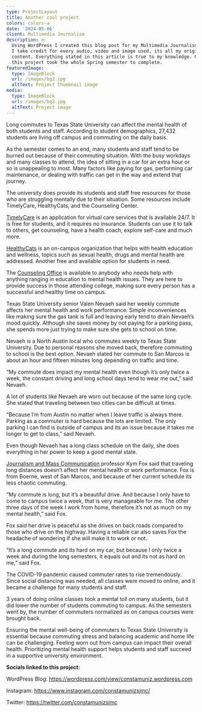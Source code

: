 ```yaml
---
type: ProjectLayout
title: Another cool project
colors: colors-a
date: '2024-05-06'
client: Multimedia Journalism
description: >-
  Using WordPress I created this blog post for my Multimedia Journalism course.
  I take credit for every audio, video and image used, its all my original
  content. Everything stated in this article is true to my knowledge. Overall,
  this project took the whole Spring semester to complete.
featuredImage:
  type: ImageBlock
  url: /images/bg2.jpg
  altText: Project thumbnail image
media:
  type: ImageBlock
  url: /images/bg2.jpg
  altText: Project image
---
```

Long commutes to Texas State University can affect the mental health of both students and staff. According to student demographics, 27,432 students are living off campus and commuting on the daily basis.

As the semester comes to an end, many students and staff tend to be burned out because of their commuting situation. With the busy workdays and many classes to attend, the idea of sitting in a car for an extra hour or so is unappealing to most. Many factors like paying for gas, performing car maintenance, or dealing with traffic can get in the way and extend that journey.

The university does provide its students and staff free resources for those who are struggling mentally due to their situation. Some resources include TimelyCare, HealthyCats, and the Counseling Center.

[TimelyCare](https://www.healthcenter.txst.edu/timelycare.html) is an application for virtual care services that is available 24/7. It is free for students, and it requires no insurance. Students can use it to talk to others, get counseling, have a health coach, explore self-care and much more.

[HealthyCats](https://www.healthcenter.txst.edu/hps/student-organizations/healthycats.html) is an on-campus organization that helps with health education and wellness, topics such as sexual health, drugs and mental health are addressed. Another free and available option for students in need.

The [Counseling Office](https://www.counseling.txst.edu/about-the-counseling-center.html) is available to anybody who needs help with anything ranging in education to mental health issues. They are here to provide success in those attending college, making sure every person has a successful and healthy time on campus.

Texas State University senior Valen Nevaeh said her weekly commute affects her mental health and work performance. Simple inconveniences like making sure the gas tank is full and leaving early tend to drain Nevaeh’s mood quickly. Although she saves money by not paying for a parking pass, she spends more just trying to make sure she gets to school on time.

Nevaeh is a North Austin local who commutes weekly to Texas State University. Due to personal reasons she moved back, therefore commuting to school is the best option. Nevaeh stated her commute to San Marcos is about an hour and fifteen minutes long depending on traffic and time.

“My commute does impact my mental health even though it’s only twice a week, the constant driving and long school days tend to wear me out,” said Nevaeh.

A lot of students like Nevaeh are worn out because of the same long cycle. She stated that traveling between two cities can be difficult at times.

“Because I’m from Austin no matter when I leave traffic is always there. Parking as a commuter is hard because the lots are limited. The only parking I can find is outside of campus and its an issue because it takes me longer to get to class,” said Nevaeh.

Even though Nevaeh has a long class schedule on the daily, she does everything in her power to keep a good mental state.

[Journalism and Mass Communication](https://sjmc.txst.edu/) professor Kym Fox said that traveling long distances doesn’t affect her mental health or work performance. Fox is from Boerne, west of San Marcos, and because of her current schedule its less chaotic commuting.

“My commute is long, but it’s a beautiful drive. And because I only have to come to campus twice a week, that is very manageable for me. The other three days of the week I work from home, therefore it’s not as much on my mental health,” said Fox.

Fox said her drive is peaceful as she drives on back roads compared to those who drive on the highway. Having a reliable car also saves Fox the headache of wondering if she will make it to work or not.

“It’s a long commute and its hard on my car, but because I only twice a week and during the long semesters, it equals out and its not as hard on me,” said Fox.

The COVID-19 pandemic caused commuter rates to rise tremendously. Since social distancing was needed, all classes were moved to online, and it became a challenge for many students and staff.

3 years of doing online classes took a mental toll on many students, but it did lower the number of students commuting to campus. As the semesters went by, the number of commuters normalized as on campus courses were brought back.

Ensuring the mental well-being of commuters to Texas State University is essential because commuting stress and balancing academic and home life can be challenging. Feeling worn out from campus can impact their overall health. Prioritizing mental health support helps students and staff succeed in a supportive university environment.





**Socials linked to this project:**

WordPress Blog: <https://wordpress.com/view/constamuniz.wordpress.com>

Instagram: <https://www.instagram.com/constamunizsjmc/>

Twitter: <https://twitter.com/constamunizsjmc>
